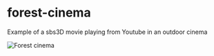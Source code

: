 # forest-cinema

Example of a sbs3D movie playing from Youtube in an outdoor cinema

![Forest cinema](https://i.imgur.com/zpfojr4.jpg)
